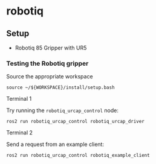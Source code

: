 # robotiq

## Setup

  * Robotiq 85 Gripper with UR5

### Testing the Robotiq gripper

Source the appropriate workspace
```{bash}
source ~/${WORKSPACE}/install/setup.bash
```

Terminal 1

Try running the `robotiq_urcap_control` node:
```{bash}
ros2 run robotiq_urcap_control robotiq_urcap_driver
```

Terminal 2

Send a request from an example client:
```{bash}
ros2 run robotiq_urcap_control robotiq_example_client
```

